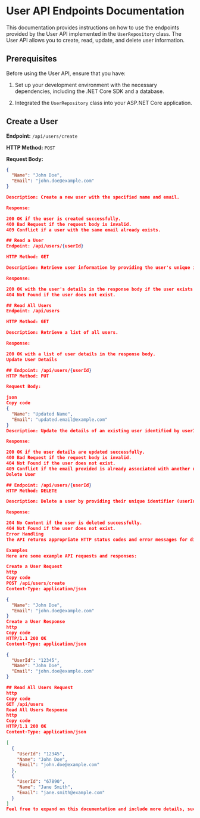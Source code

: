 
# User API Endpoints Documentation

This documentation provides instructions on how to use the endpoints provided by the User API implemented in the `UserRepository` class. The User API allows you to create, read, update, and delete user information.

## Prerequisites

Before using the User API, ensure that you have:

1. Set up your development environment with the necessary dependencies, including the .NET Core SDK and a database.

2. Integrated the `UserRepository` class into your ASP.NET Core application.

## Create a User

**Endpoint:** `/api/users/create`

**HTTP Method:** `POST`

**Request Body:**
```json
{
  "Name": "John Doe",
  "Email": "john.doe@example.com"
}

Description: Create a new user with the specified name and email.

Response:

200 OK if the user is created successfully.
400 Bad Request if the request body is invalid.
409 Conflict if a user with the same email already exists.

## Read a User
Endpoint: /api/users/{userId}

HTTP Method: GET

Description: Retrieve user information by providing the user's unique identifier (userId).

Response:

200 OK with the user's details in the response body if the user exists.
404 Not Found if the user does not exist.

## Read All Users
Endpoint: /api/users

HTTP Method: GET

Description: Retrieve a list of all users.

Response:

200 OK with a list of user details in the response body.
Update User Details

## Endpoint: /api/users/{userId}
HTTP Method: PUT

Request Body:

json
Copy code
{
  "Name": "Updated Name",
  "Email": "updated.email@example.com"
}
Description: Update the details of an existing user identified by userId.

Response:

200 OK if the user details are updated successfully.
400 Bad Request if the request body is invalid.
404 Not Found if the user does not exist.
409 Conflict if the email provided is already associated with another user.
Delete User

## Endpoint: /api/users/{userId}
HTTP Method: DELETE

Description: Delete a user by providing their unique identifier (userId).

Response:

204 No Content if the user is deleted successfully.
404 Not Found if the user does not exist.
Error Handling
The API returns appropriate HTTP status codes and error messages for different types of errors, including validation errors, not found errors, and conflicts.

Examples
Here are some example API requests and responses:

Create a User Request
http
Copy code
POST /api/users/create
Content-Type: application/json

{
  "Name": "John Doe",
  "Email": "john.doe@example.com"
}
Create a User Response
http
Copy code
HTTP/1.1 200 OK
Content-Type: application/json

{
  "UserId": "12345",
  "Name": "John Doe",
  "Email": "john.doe@example.com"
}

## Read All Users Request
http
Copy code
GET /api/users
Read All Users Response
http
Copy code
HTTP/1.1 200 OK
Content-Type: application/json

[
  {
    "UserId": "12345",
    "Name": "John Doe",
    "Email": "john.doe@example.com"
  },
  {
    "UserId": "67890",
    "Name": "Jane Smith",
    "Email": "jane.smith@example.com"
  }
]
Feel free to expand on this documentation and include more details, such as authentication requirements or additional error scenarios. Make sure to adapt the documentation to your specific project's structure and requirements.